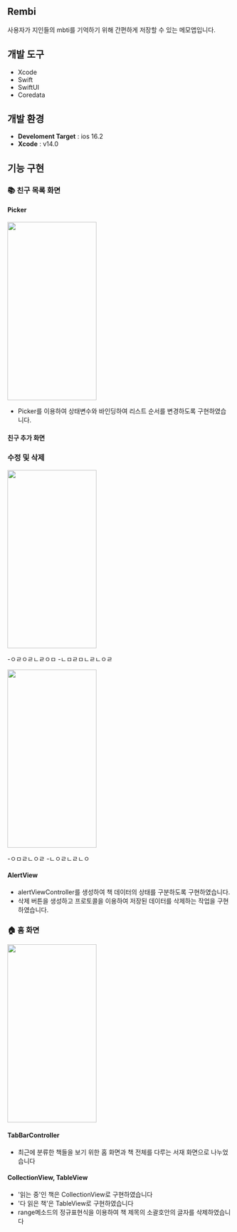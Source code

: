 ## Rembi
사용자가 지인들의 mbti를 기억하기 위해 간편하게 저장할 수 있는 메모앱입니다.

## 개발 도구
* Xcode
* Swift
* SwiftUI
* Coredata

## 개발 환경
- **Develoment Target** : ios 16.2 
- **Xcode** : v14.0

## 기능 구현
### 📚 친구 목록 화면

#### Picker
<img src = "https://github.com/Seokwon5/Rembi/assets/77192860/033de37b-1ef4-40f9-91af-c070c14e8603" width = "200" height = "400">

- Picker를 이용하여 상태변수와 바인딩하여 리스트 순서를 변경하도록 구현하였습니다.

#### 친구 추가 화면

### 수정 및 삭제
<img src = "https://github.com/Seokwon5/Rembi/assets/77192860/622d9f07-cf4a-4d2f-a436-3a08fc74666f" width = "200" height = "400">

-ㅇㄹㅇㄹㄴㄹㅇㅁ
-ㄴㅁㄹㅁㄴㄹㄴㅇㄹ

<img src = "https://github.com/Seokwon5/Rembi/assets/77192860/78e8ef5b-c237-4624-987a-275741ee5c10" width = "200" height = "400">

-ㅇㅁㄹㄴㅇㄹ
-ㄴㅇㄹㄴㄹㄴㅇ


#### AlertView
- alertViewController를 생성하여 책 데이터의 상태를 구분하도록 구현하였습니다.
- 삭제 버튼을 생성하고 프로토콜을 이용하여 저장된 데이터를 삭제하는 작업을 구현하였습니다.

### 🏠 홈 화면
<img src = "https://github.com/Seokwon5/PocketBook/assets/77192860/6606873c-83ff-4843-9091-d3cfd7fb7926" width = "200" height = "400">

#### TabBarController
- 최근에 분류한 책들을 보기 위한 홈 화면과 책 전체를 다루는 서재 화면으로 나누었습니다
#### CollectionView, TableView
- '읽는 중'인 책은 CollectionView로 구현하였습니다
- '다 읽은 책'은 TableView로 구현하였습니다
- range메소드의 정규표현식을 이용하여 책 제목의 소괄호안의 글자를 삭제하였습니다
